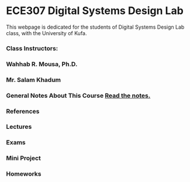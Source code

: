# ECE307 Digital Systems Design Lab

This webpage is dedicated for the students of Digital Systems Design Lab class, with the University of Kufa.

### Class Instructors: 
### Wahhab R. Mousa, Ph.D.
### Mr. Salam Khadum

### General Notes About This Course [Read the notes.](https://github.com/myreadings1/ECE307/blob/main/General_Notes.md)


### References


### Lectures


### Exams


### Mini Project


### Homeworks
